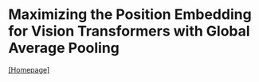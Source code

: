# Maximizing the Position Embedding for Vision Transformers with Global Average Pooling


[[Homepage]](https://velpegor.github.io/MPVG/)
